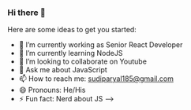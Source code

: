 ### Hi there 👋

Here are some ideas to get you started:

- 🔭 I’m currently working as Senior React Developer
- 🌱 I’m currently learning NodeJS
- 👯 I’m looking to collaborate on Youtube
- 💬 Ask me about JavaScript
- 📫 How to reach me: sudiparyal185@gmail.com
- 😄 Pronouns: He/His
- ⚡ Fun fact: Nerd about JS
-->
